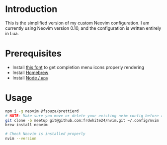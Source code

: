 # Introduction

This is the simplified version of my custom Neovim configuration. I am currently using Neovim version 0.10, and the configuration is written entirely in Lua.

# Prerequisites

- Install [this
  font](https://github.com/microsoft/vscode-codicons/raw/main/dist/codicon.tt)
  to get completion menu icons properly rendering
- Install [Homebrew](https://brew.sh/)
- Install [Node / `npm`](https://nodejs.org/en/download/package-manager)

# Usage

```bash
npm i -g neovim @fsouza/prettierd
# NOTE: Make sure you move or delete your existing nvim config before running this
git clone -b meetup git@github.com:frdwhite24/nvim.git ~/.config/nvim
brew install neovim

# Check Neovim is installed properly
nvim --version
```
